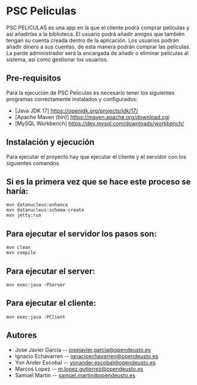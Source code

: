 # PSC Peliculas

PSC PELICULAS es una app en la que el cliente podrá comprar películas y así añadirlas a la biblioteca. El usuario podrá añadir amigos que también tengan su cuenta creada dentro de la aplicación. Los usuarios podrán añadir dinero a sus cuentas, de esta manera podrán comprar las películas. La parde administrador será la encargada de añadir o eliminar películas al sistema, así como gestionar los usuarios.


## Pre-requisitos

Para la ejecución de PSC Peliculas es necesario tener los siguientes programas correctamente instalados y configurados:

- [Java JDK 17] https://openjdk.org/projects/jdk/17/
- [Apache Maven (bin)] https://maven.apache.org/download.cgi
- [MySQL Workbench] https://dev.mysql.com/downloads/workbench/



## Instalación y ejecución

Para ejecutar el proyecto hay que ejecutar el cliente y el servidor con los siguientes comandos.

 
 <h2> Si es la primera vez que se hace este proceso se haría: </h2>

    mvn datanucleus:enhance
    mvn datanucleus:schema-create
    mvn jetty:run
    
<h2> Para ejecutar el servidor los pasos son: </h2>

    mvn clean
    mvn compile
<h2> Para ejecutar el server: </h2>

    mvn exec:java -PServer
 
<h2> Para ejecutar el cliente: </h2>

    mvn exec:java -PClient 


## Autores

 * Jose Javier Garcia -- josejavier.garcia@opendeusto.es
 * Ignacio Echavarren -- ignacioechavarren@opendeusto.es
 * Yon Ander Escobal  -- yonander.escobal@opendeusto.es
 * Marcos Lopez       -- m.lopez.gutierrez@opendeusto.es
 * Samuel Martin      -- samuel.martin@opendeusto.es


